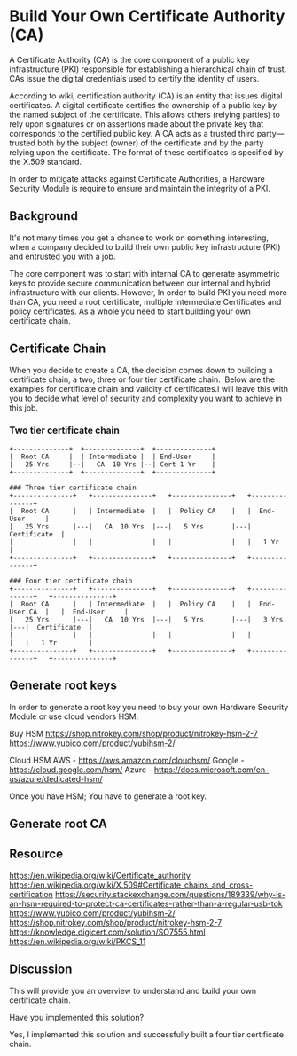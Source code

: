 # Build Your Own Certificate Authority (CA)

A Certificate Authority (CA) is the core component of a public key infrastructure (PKI) responsible for establishing a hierarchical chain of trust. CAs issue the digital credentials used to certify the identity of users. 

According to wiki, certification authority (CA) is an entity that issues digital certificates. A digital certificate certifies the ownership of a public key by the named subject of the certificate. This allows others (relying parties) to rely upon signatures or on assertions made about the private key that corresponds to the certified public key. A CA acts as a trusted third party—trusted both by the subject (owner) of the certificate and by the party relying upon the certificate. The format of these certificates is specified by the X.509 standard.  

In order to mitigate attacks against Certificate Authorities, a Hardware Security Module is require to ensure and maintain the integrity of a PKI.

## Background

It's not many times you get a chance to work on something interesting, when a company decided to build their own public key infrastructure (PKI) and entrusted you with a job. 

The core component was to start with internal CA to generate asymmetric keys to provide secure communication between our internal and hybrid infrastructure with our clients. However, In order to build PKI you need more than CA, you need a root certificate, multiple Intermediate Certificates and policy certificates. As a whole you need to start building your own certificate chain. 


## Certificate Chain

When you decide to create a CA, the decision comes down to building a certificate chain, a two, three or four tier certificate chain.  Below are the examples for certificate chain and validity of certificates.I will leave this with you to decide what level of security and complexity you want to achieve in this job.

### Two tier certificate chain
	+--------------+  +--------------+  +--------------+
	|  Root CA     |  | Intermediate |  | End-User     |
	|   25 Yrs     |--|   CA  10 Yrs |--| Cert 1 Yr    |
	+--------------+  +--------------+  +--------------+

	### Three tier certificate chain
	+---------------+	+---------------+	+---------------+	+---------------+		    
	|  Root CA   	|	| Intermediate  |	|  Policy CA   	|	|  End-User		|
	|   25 Yrs   	|---|   CA  10 Yrs	|---|	5 Yrs   	|---|  Certificate  |
	|            	|	|          		|   |				|   |	1 Yr		|
	+---------------+   +---------------+   +---------------+   +---------------+  

	### Four tier certificate chain
	+---------------+	+---------------+	+---------------+	+---------------+	+---------------+		    
	|  Root CA   	|	| Intermediate  |	|  Policy CA   	|	|  End-User CA  |	|  End-User		|
	|   25 Yrs   	|---|   CA  10 Yrs	|---|	5 Yrs   	|---|	3 Yrs   	|---|  Certificate  |
	|            	|	|          		|   |				|   |				|	|	1 Yr		|
	+---------------+   +---------------+   +---------------+   +---------------+   +---------------+ 


## Generate root keys 

In order to generate a root key you need to buy your own Hardware Security Module or use cloud vendors HSM.

Buy HSM
https://shop.nitrokey.com/shop/product/nitrokey-hsm-2-7
https://www.yubico.com/product/yubihsm-2/

Cloud HSM 
AWS - https://aws.amazon.com/cloudhsm/
Google - https://cloud.google.com/hsm/
Azure - https://docs.microsoft.com/en-us/azure/dedicated-hsm/

Once you have HSM; You have to generate a root key.

## Generate root CA 



## Resource

https://en.wikipedia.org/wiki/Certificate_authority
https://en.wikipedia.org/wiki/X.509#Certificate_chains_and_cross-certification
https://security.stackexchange.com/questions/189339/why-is-an-hsm-required-to-protect-ca-certificates-rather-than-a-regular-usb-tok
https://www.yubico.com/product/yubihsm-2/
https://shop.nitrokey.com/shop/product/nitrokey-hsm-2-7
https://knowledge.digicert.com/solution/SO7555.html
https://en.wikipedia.org/wiki/PKCS_11

## Discussion

This will provide you an overview to understand and build your own certificate chain.

Have you implemented this solution?

Yes, I implemented this solution and successfully built a four tier certificate chain.
